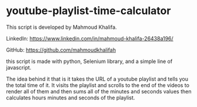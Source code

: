# youtube-playlist-time-calculator

This script is developed by Mahmoud Khalifa.

LinkedIn: https://www.linkedin.com/in/mahmoud-khalifa-26438a196/

GitHub: https://github.com/mahmoudkhalifah


this script is made with python, Selenium library, and a simple line of javascript.


The idea behind it that is it takes the URL of a youtube playlist and tells you the total time of it.
It visits the playlist and scrolls to the end of the videos to render all of them and then sums all of the minutes and seconds values then calculates hours minutes and seconds of the playlist.

